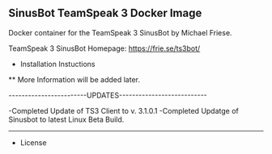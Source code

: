 ## SinusBot TeamSpeak 3 Docker Image



Docker container for the TeamSpeak 3 SinusBot by Michael Friese.

TeamSpeak 3 SinusBot Homepage: https://frie.se/ts3bot/


* Installation Instuctions

** More Information will be added later.


------------------------UPDATES---------------------------


-Completed Update of TS3 Client to v. 3.1.0.1
-Completed Updatge of Sinusbot to latest Linux Beta Build.


----------------------------------------------------------

* License

